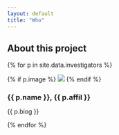 ```yaml
---
layout: default
title: "Who"
---
```


## About this project

{% for p in site.data.investigators %}
  <div class="biog">
        {% if p.image %}
	    <img class="biog" src="images/people/thumbs/{{ p.image }}"/>
        {% endif %}
        <h3 style="padding-bottom: 0px; margin-bottom: 0px;">{{ p.name }}, {{ p.affil }}</h3>
        <p>{{ p.biog }}</p>
  </div>
{% endfor %}
